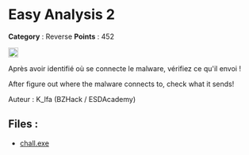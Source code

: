 # Easy Analysis 2

**Category** : Reverse
**Points** : 452

<img src="https://cdn.iconscout.com/icon/free/png-256/free-france-flag-country-nation-empire-36011.png?f=webp" width="20" height="20"/>

Après avoir identifié où se connecte le malware, vérifiez ce qu'il envoi !

After figure out where the malware connects to, check what it sends!

Auteur : K_lfa (BZHack / ESDAcademy)


## Files : 
 - [chall.exe](./chall.exe)


